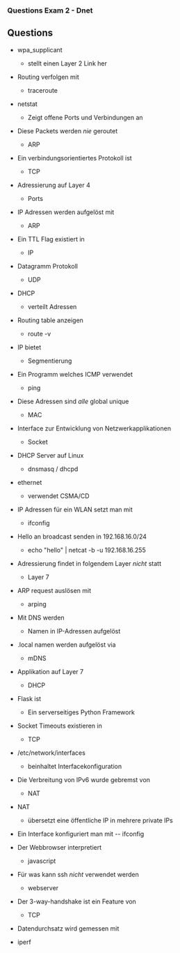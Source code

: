 ### Questions Exam 2 - Dnet

## Questions

- wpa_supplicant
  - stellt einen Layer 2 Link her

- Routing verfolgen mit
  - traceroute
  
- netstat
  - Zeigt offene Ports und Verbindungen an
  
- Diese Packets werden *nie* geroutet
  - ARP
  
- Ein verbindungsorientiertes Protokoll ist
  - TCP
  
- Adressierung auf Layer 4
  - Ports
  
- IP Adressen werden aufgelöst mit
  - ARP
  
- Ein TTL Flag existiert in
  - IP
  
- Datagramm Protokoll
  - UDP
  
- DHCP
  - verteilt Adressen
  
- Routing table anzeigen
  - route -v
  
- IP bietet
  - Segmentierung
  
- Ein Programm welches ICMP verwendet
  - ping
  
- Diese Adressen sind *alle* global unique
  - MAC
  
- Interface zur Entwicklung von Netzwerkapplikationen
  - Socket
  
- DHCP Server auf Linux
  - dnsmasq / dhcpd
  
- ethernet
  - verwendet CSMA/CD
  
- IP Adressen für ein WLAN setzt man mit
  - ifconfig
  
- Hello an broadcast senden in 192.168.16.0/24
  - echo "hello" | netcat -b -u 192.168.16.255
  
- Adressierung findet in folgendem Layer *nicht* statt
  - Layer 7
  
- ARP request auslösen mit
  - arping
  
 - Mit DNS werden
   - Namen in IP-Adressen aufgelöst
   
 - .local namen werden aufgelöst via
   - mDNS
  
- Applikation auf Layer 7
  - DHCP

- Flask ist
  - Ein serverseitiges Python Framework
  
- Socket Timeouts existieren in
  - TCP
  
- /etc/network/interfaces
  - beinhaltet Interfacekonfiguration
  
- Die Verbreitung von IPv6 wurde gebremst von
  - NAT
  
- NAT
  - übersetzt eine öffentliche IP in mehrere private IPs

- Ein Interface konfiguriert man mit
  -- ifconfig
  
- Der Webbrowser interpretiert
  - javascript
  
- Für was kann ssh *nicht* verwendet werden
  - webserver
  
- Der 3-way-handshake ist ein Feature von
  - TCP
  
- Datendurchsatz wird gemessen mit
 - iperf
  
